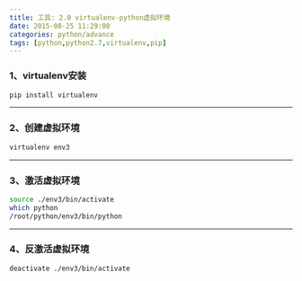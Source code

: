 ```yaml
---
title: 工具: 2.0 virtualenv-python虚拟环境
date: 2015-08-25 11:29:00
categories: python/advance
tags: [python,python2.7,virtualenv,pip]
---
```


### 1、virtualenv安装
``` bash
pip install virtualenv
```

---

### 2、创建虚拟环境
``` bash
virtualenv env3
```

---

### 3、激活虚拟环境
``` bash
source ./env3/bin/activate
which python
/root/python/env3/bin/python
```

---

### 4、反激活虚拟环境
``` bash
deactivate ./env3/bin/activate
```

